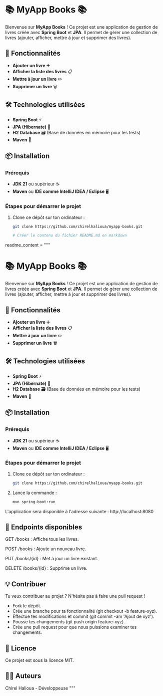 # 📚 MyApp Books 📚

Bienvenue sur **MyApp Books** ! Ce projet est une application de gestion de livres créée avec **Spring Boot** et **JPA**. Il permet de gérer une collection de livres (ajouter, afficher, mettre à jour et supprimer des livres).

## 🚀 Fonctionnalités

- **Ajouter un livre** ➕
- **Afficher la liste des livres** 📋
- **Mettre à jour un livre** ✏️
- **Supprimer un livre** 🗑️

## 🛠️ Technologies utilisées

- **Spring Boot** ⚡️
- **JPA (Hibernate)** 💾
- **H2 Database** 🗃️ (Base de données en mémoire pour les tests)
- **Maven** 🔧

## 📦 Installation

### Prérequis

- **JDK 21** ou supérieur ☕
- **Maven** ou **IDE comme IntelliJ IDEA / Eclipse** 🖥️

### Étapes pour démarrer le projet

1. Clone ce dépôt sur ton ordinateur :

   ```bash
   git clone https://github.com/chirelhalioua/myapp-books.git

   # Créer le contenu du fichier README.md en markdown
readme_content = """
# 📚 MyApp Books 📚

Bienvenue sur **MyApp Books** ! Ce projet est une application de gestion de livres créée avec **Spring Boot** et **JPA**. Il permet de gérer une collection de livres (ajouter, afficher, mettre à jour et supprimer des livres).

## 🚀 Fonctionnalités

- **Ajouter un livre** ➕
- **Afficher la liste des livres** 📋
- **Mettre à jour un livre** ✏️
- **Supprimer un livre** 🗑️

## 🛠️ Technologies utilisées

- **Spring Boot** ⚡️
- **JPA (Hibernate)** 💾
- **H2 Database** 🗃️ (Base de données en mémoire pour les tests)
- **Maven** 🔧

## 📦 Installation

### Prérequis

- **JDK 21** ou supérieur ☕
- **Maven** ou **IDE comme IntelliJ IDEA / Eclipse** 🖥️

### Étapes pour démarrer le projet

1. Clone ce dépôt sur ton ordinateur :

   ```bash
   git clone https://github.com/chirelhalioua/myapp-books.git


2. Lance la commande :

   ```bash
   mvn spring-boot:run

L'application sera disponible à l'adresse suivante :
http://localhost:8080

## 📢 Endpoints disponibles
GET /books : Affiche tous les livres.

POST /books : Ajoute un nouveau livre.

PUT /books/{id} : Met à jour un livre existant.

DELETE /books/{id} : Supprime un livre.

## 💡 Contribuer
Tu veux contribuer au projet ? N'hésite pas à faire une pull request !

- Fork le dépôt.
- Crée une branche pour ta fonctionnalité (git checkout -b feature-xyz).
- Effectue tes modifications et commit (git commit -am 'Ajout de xyz').
- Pousse tes changements (git push origin feature-xyz).
- Crée une pull request pour que nous puissions examiner tes changements.

## 📝 Licence
Ce projet est sous la licence MIT.

## 🧑‍💻 Auteurs
Chirel Halioua - Développeuse  """
